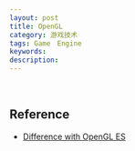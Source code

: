 ```yaml
---
layout: post
title: OpenGL
category: 游戏技术
tags: Game　Engine
keywords: 
description: 
---
```


 

## Reference

* [Difference with OpenGL ES](http://wiki.maemo.org/OpenGL-ES)






